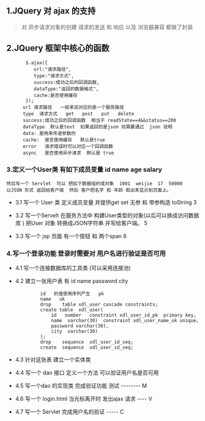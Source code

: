 ## 1.JQuery  对 ajax 的支持

>对 异步请求对象的创建  请求的发送   和 响应  以及 浏览器兼容  都做了封装 

## 2.JQuery  框架中核心的函数 
           $.ajax({
              url:"请求路径",
              type:"请求方式",
              success:成功之后的回调函数,
              dataType:"返回的数据格式",
              cache:是否使用缓存       
           });
          url 请求路径   一般来说对应的是一个服务路径 
          type  请求方式   get   post   put   delete
          success:成功之后的回调函数  相当于 readState==4&&status==200
          dataType  默认是text  如果返回的是json 则需要通过  json 说明 
          data: 是用来传递参数的 
          cache:  是否使用缓存   默认是true 
          error   请求错误时可以对应一个回调函数 
          async   是否使用异步请求  默认是 true 
          
          
### 3.定义一个User类   有如下成员变量  id   name  age  salary 
    然后写一个 Servlet  可以 把如下数据组织成对象  1001  weijie  17  50000
    以JSON 形式 返回给客户端  然后 客户把名字 和 年龄 取出来显示到页面上。
    
* 3.1  写一个 User 类  定义成员变量   并提供get set  无参 和 带参构造   toString  3

* 3.2  写一个Servelt  在服务方法中  构建User类型的对象(以后可以换成访问数据库 )
   把User 对象 转换成JSON字符串  并写给客户端。 5

* 3.3  写一个 jsp 页面  有一个按钮 和 两个span  6 
    
### 4.写一个登录功能    登录时需要对 用户名进行验证是否可用 

* 4.1 写一个连接数据库的工具类  (可以采用连接池) 

* 4.2 建立一张用户表 有  id  name  password city 

               id   的值使用序列产生   pk
               name   uk
               drop    table xdl_user cascade constraints;
               create table  xdl_user(
                   id   number   constraint xdl_user_id_pk  primary key,
                   name  varchar(30)  constraint xdl_user_name_uk unique,
                   password varchar(30),
                   city  varchar(30)
               );
               drop    sequence  xdl_user_id_seq;
               create  sequence  xdl_user_id_seq;
       
* 4.3 针对这张表 建立一个实体类   
* 4.4 写一个 dao 接口   定义一个方法 可以验证用户名是否可用
* 4.5 写一个dao 的实现类  完成验证功能  测试 --------  M
* 4.6 写一个 login.html  当光标离开时 发出ajax 请求   ---- V
* 4.7 写一个 Servlet  完成用户名的验证    ----- C
   
   
   
   
   
   
        
       
   
   
   
   
 
 
 
 
 
 
   
  
  
  
    
     
   
   
